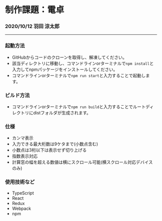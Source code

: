 # 制作課題：電卓
### 2020/10/12 羽田 涼太郎

---

### 起動方法
* GitHubからコードのクローンを取得し、解凍してください。
* 該当ディレクトリに移動し、コマンドラインorターミナルで`npm install`と入力してnpmパッケージをインストールしてください。
* コマンドラインorターミナルで`npm run start`と入力することで起動します。

### ビルド方法
* コマンドラインorターミナルで`npm run build`と入力することでルートディレクトリにdistフォルダが生成されます。

### 仕様
* カンマ表示
* 入力できる最大桁数は9ケタまで(小数点含む)
* 小数点は3桁以下は表示せず切り上げる
* 指数表示対応
* 計算窓の幅を超える数値は横にスクロール可能(横スクロール対応デバイスのみ)

### 使用技術など
* TypeScript
* React
* Redux
* Webpack
* npm
